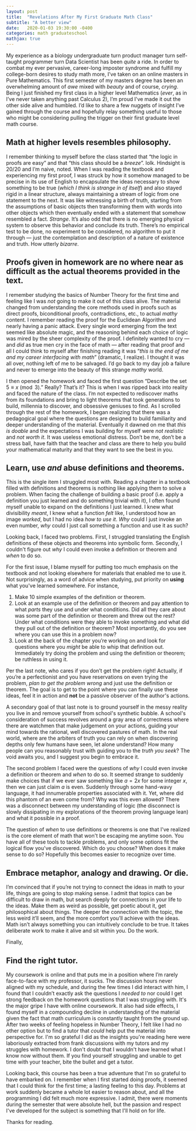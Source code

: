```yaml
---
layout: post
title:  "Revelations After My First Graduate Math Class"
subtitle: "A better view"
date:   2020-01-03 19:30:00 -0400
categories: math graduateschool
mathjax: true
---
```


My experience as a biology undergraduate turn product manager turn self-taught programmer turn Data Scientist has been *quite* a ride. In order to combat my ever pervasive, career-long imposter syndrome and fulfill my college-born desires to study math more, I’ve taken on an online masters in Pure Mathematics. This first semester of my masters degree has been an overwhelming amount of *awe* mixed with *beauty* and of course, *crying*. Being I just finished my first class in a higher level Mathematics (*ever*, as in I’ve never taken anything past Calculus 2), I’m proud I've made it out the other side alive and humbled. I’d like to share a few nuggets of insight I’ve gained through the course and hopefully relay something useful to those who might be considering pulling the trigger on their first graduate level math course.

## Math at higher levels resembles philosophy.

I remember thinking to myself before the class started that “the logic in proofs are easy” and that “this class should be a *breeze*”. lolk. Hindsight is 20/20 and I’m naive, noted. When I was reading the textbook and experiencing my first proof, I was struck by how it somehow managed to be precise in its use of English to encapsulate the ideas necessary to show something to be true (*which I think is strange in of itself*) and also stayed rigid in a linear structure, always maintaining a stream of logic from one statement to the next. It was like witnessing a birth of truth, starting from the assumptions of basic objects then transforming them with words into other objects which then eventually ended with a statement that somehow resembled a fact. *Strange*. It’s also odd that there is no emerging physical system to observe this behavior and conclude its truth. There’s no empirical test to be done, no experiment to be considered, no algorithm to put it through — just the contemplation and description of a nature of existence and truth. How utterly *bizarre*.

## Proofs given in homework are no where near as difficult as the actual theorems provided in the text.

I remember studying the basics of Number Theory for the first time and feeling like I was *not* going to make it out of this class alive. The material changed from understanding the core methods used in proofs such as direct proofs, biconditional proofs, contradictions, etc., to actual *mathy* content. I remember reading the proof for the Euclidean Algorithm and nearly having a panic attack. Every single word emerging from the text seemed like absolute magic, and the reasoning behind each choice of logic was mired by the sheer complexity of the proof. I definitely wanted to cry — and *did* as true men cry in the face of math — after reading that proof and all I could think to myself after finishing reading it was “*this is the end of me and my career interfacing with math*” (dramatic, I realize). I thought it was all over, nothing left of me to be salvaged. I’d go back to my day job a failure and never to emerge into the beauty of this strange *mathy* world.

I then opened the homework and faced the first question “Describe the set $5 \equiv x \pmod 3$.” Really? That’s it? This is when I was ripped back into reality and faced the nature of the class. I’m not expected to rediscover maths from its foundations and bring to light theorems that took generations to build, millennia to discover, and obsessive geniuses to find. As I scrolled through the rest of the homework, I began realizing that there was a pedagogical goal where the questions are designed to build familiarity and deeper understanding of the material. Eventually it dawned on me that *this is doable* and the expectations I was building for myself were *not realistic* and *not worth it*. It was useless emotional distress. Don’t be me, don’t be a stress ball, have faith that the teacher and class are there to help you build your mathematical maturity and that they want to see the best in you.

## Learn, use *and* abuse definitions and theorems.

This is the single item I struggled most with. Reading a chapter in a textbook filled with definitions and theorems is nothing like applying them to solve a problem. When facing the challenge of building a basic proof (i.e. apply a definition you just learned and do something trivial with it), I often found myself unable to expand on the definitions I just learned. I knew what divisibility *meant*, I knew what a function *felt* like, I understood how an image *worked*, but I had no idea *how to use it*. *Why* could I just invoke an even number, *why* could I just call something a function and use it as such?

Looking back, I faced two problems. First, I struggled translating the English definitions of these objects and theorems into symbolic form. Secondly, I couldn't figure out *why* I could even invoke a definition or theorem and *when* to do so.

For the first issue, I blame myself for putting too much emphasis on the textbook and not looking elsewhere for materials that enabled me to use it. Not surprisingly, as a word of advice when studying, put priority on **using** what you've learned somewhere. For instance,
1. Make 10 simple examples of the definition or theorem.
2. Look at an example use of the definition or theorem and pay attention to what *parts* they use and under what conditions. Did all they care about was some part of the definition or theorem and threw out the rest? Under what conditions were they able to invoke something and what did they pull out of the definition or theorem? Most importantly, do you see where you can use this in a problem now?
3. Look at the back of the chapter you’re working on and look for questions where you *might* be able to whip that definition out. Immediately try doing the problem and using the definition or theorem; be ruthless in using it.

Per the last note, who cares if you don’t get the problem right! Actually, if you’re a perfectionist and you have reservations on even trying the problem, *plan to get the problem wrong* and just use the definition or theorem. The goal is to get to the point where you can finally use these ideas, feel it in action and **not** be a passive observer of the author's actions.

A secondary goal of that last note is to ground yourself in the messy reality you live in and remove yourself from school's synthetic bubble. A school's consideration of success revolves around a gray area of correctness where there are watchmen that make judgement on your actions, guiding your mind towards the rational, well discovered pastures of math. In the real world, where are the arbiters of truth you can rely on when discovering depths only few humans have seen, let alone understand? How many people can you reasonably trust with guiding you to the *truth you seek*? The void awaits you, and I suggest you begin to embrace it.

<!-- who are the watchmen that determine correctness? you have your peers, but even before you can show it to your peers, I'm sure there's a great deal of sitting down tight and waiting Get your head out of that and bring yourself back into the real world - the messy one you deal with day to day. There are no right answers and no one there to double check what you're doing. Just give it a go and continuously get better. -->

<!-- It's a great barometer for your personal learning of a very specific thing **they're** looking for, but not a measure of **your** problem-solving skills and comfort of the material in what you're learning. Sometimes the material they use simply sucks, scohol is not individualized to a person's needs and fit for personal challenges. This is a one-person-fit-all kinda situation where you're playing a role in to survive.  -->

<!-- For me, there is an internal idea that I always have to be right when solving a problem, and that if I don't succeed in proving a correct solution, I'm a failure. That's quite paralyzing, and anti-thetical to how I operate on any other operation in my life. School self imposes this idea that math is always correct. But who determines that correctness? These expert teachers - and whom the fuck are they? -->

The second problem I faced were the questions of *why* I could even invoke a definition or theorem and *when* to do so. It seemed strange to suddenly make choices that if we ever saw something like $a=2x$ for some integer $x$, then we can just claim $a$ is even. Suddenly through some hand-wavy language, it had innumerable properties associated with it. Yet, where did this phantom of an even come from? Why was this even allowed? There was a disconnect between my understanding of logic (the disconnect is slowly dissipating in my explorations of the theorem proving language lean) and what it possible in a proof.

The question of *when* to use definitions or theorems is one that I've realized is the core element of math that won't be escaping me anytime soon. You have all of these tools to tackle problems, and only some options fit the logical flow you've discovered. Which do you choose? When does it make sense to do so? Hopefully this becomes easier to recognize over time.

 <!-- It took me a while to understand mathematical logic (and is currently on the reading lists) and see the real-life association making a claim that if has four legs, is furry and barks, then it's a dog. and *when* to use a definition or theorem. I couldn't grasp why given some initial hypothesis, I can create new objects supported by exterior truths outside of the hypothesis served as arguments to the conclusion. I admit that both of these questions are still things I struggle with, whereas I realize the question of *when* will be persistent through any problem, and an element of problem solving. Granted, this problem still persists and I doubt it will ever leave as math is a game of choices -->



## Embrace metaphor, analogy and drawing. Or die.

I’m convinced that if you’re not trying to connect the ideas in math to your life, things are going to stop making sense. I admit that topics can be difficult to draw in math, but search deeply for connections in your life to the ideas. Make them as weird as possible, get poetic about it, get philosophical about things. The deeper the connection with the topic, the less weird it’ll seem, and the more comfort you’ll achieve with the ideas. Math isn’t always something you can intuitively conclude to be true. It takes deliberate work to make it alive and sit within you. Do the work.

Finally,

## Find the right tutor.
My coursework is online and that puts me in a position where I’m rarely face-to-face with my professor, it sucks. The discussion hours never aligned with my schedule, and during the few times I did interact with him, I found that I couldn’t exactly ask the questions I *needed to* nor could I get strong feedback on the homework questions that I was struggling with. It's the major gripe I have with online coursework. It also had side effects, I found myself in a compounding decline in understanding of the material given the fact that math curriculum is constantly taught from the ground up. After two weeks of feeling hopeless in Number Theory, I felt like I had no other option but to find a tutor that *could* help put the material into perspective for. I'm so grateful I did as the insights you're reading here were laboriously extracted from frank discussions with my tutors and my struggles with homework. I don't doubt that I wouldn't have learned what I know now without them. If you find yourself struggling and unable to get time with your teacher, bite the bullet and get a tutor.


Looking back, this course has been a true adventure that I'm so grateful to have embarked on. I remember when I first started doing proofs, it seemed that I could think for the first time; a lasting feeling to this day. Problems at work suddenly became a whole lot easier to reason about, and all the programming I did felt much more expressive. I admit, there were moments during the semester that were absolute hell, but the passion and respect I've developed for the subject is something that I'll hold on for life.

Thanks for reading.